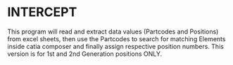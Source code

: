 # INTERCEPT 
This program will read and extract data values (Partcodes and Positions) from excel sheets, then use the Partcodes to search for matching Elements inside catia composer and finally assign respective position numbers. 
This version is for 1st and 2nd Generation positions ONLY. 

